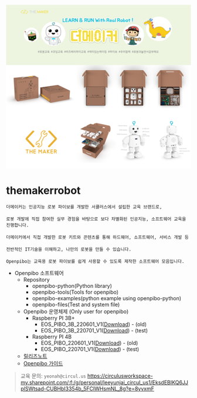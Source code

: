 ![bg](data/bg.png)

themakerrobot
=============
```
더메이커는 인공지능 로봇 파이보를 개발한 서큘러스에서 설립한 교육 브랜드로,

로봇 개발에 직접 참여한 실무 경험을 바탕으로 보다 차별화된 인공지능, 소프트웨어 교육을 진행합니다.

더메이커에서 직접 개발한 로봇 키트와 콘텐츠를 통해 하드웨어, 소프트웨어, 서비스 개발 등 

전반적인 IT기술을 이해하고, 나만의 로봇을 만들 수 있습니다. 

Openpibo는 교육용 로봇 파이보를 쉽게 사용할 수 있도록 제작한 소프트웨어 모음입니다.
```
+ Openpibo 소프트웨어
  - Repository
    + openpibo-python(Python library)
    + openpibo-tools(Tools for openpibo)
    + openpibo-examples(python example using openpibo-python)
    + openpibo-files(Test and system file)
  - Openpibo 운영체제 (Only user for openpibo)
    + Raspberry PI 3B+
      - EOS_PIBO_3B_220601_V1([Download](https://circulusworkspace-my.sharepoint.com/:u:/g/personal/leeyunjai_circul_us1/ETDk5rVujM9Ok3dkpp31_3cB5hAVFh-KfHiScwUGPF_A_g?e=nQbtJR)) - (old)
      - EOS_PIBO_3B_220701_V1([Download](https://circulusworkspace-my.sharepoint.com/:u:/g/personal/leeyunjai_circul_us1/EUcGiMOPPIVHjwKjSMbnnRcBC3A4P4-GwgIfJRjwUTGDvQ?e=adCxF1)) - (test)
    + Raspberry PI 4B
      - EOS_PIBO_220601_V1([Download](https://circulusworkspace-my.sharepoint.com/:u:/g/personal/leeyunjai_circul_us1/EWDUeekQ8xdPntZu4I_vmq8BFB9lthX66qAqbiB7W4nCTA?e=UeMG5R)) - (old)
      - EOS_PIBO_220701_V1([Download](https://circulusworkspace-my.sharepoint.com/:u:/g/personal/leeyunjai_circul_us1/ESIG6YbFSyNIjvBKWSk8dPMBLBlq8Ziq8saMnfFcEdLhLg?e=RFzsws)) - (test)      
  - [릴리즈노트](https://github.com/themakerrobot/themakerrobot/blob/main/ReleaseNotes/2022.md)
  - [Openpibo 가이드](https://themakerrobot.github.io/openpibo-python/build/html/index.html)
> 교육 문의: ```yeonah@circul.us```
> https://circulusworkspace-my.sharepoint.com/:f:/g/personal/leeyunjai_circul_us1/EksdEBIKQ6JJplSWtsad-CUBHbI3354b_5FCIWHsmNL_8g?e=8yvxmF
